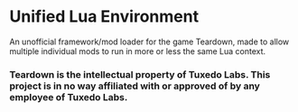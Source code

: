 # Unified Lua Environment
An unofficial framework/mod loader for the game Teardown, made to allow multiple individual mods to run in more or less the same Lua context.


### Teardown is the intellectual property of Tuxedo Labs. This project is in no way affiliated with or approved of by any employee of Tuxedo Labs.